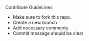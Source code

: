 Contribute GuideLines
- Make sure to fork this repo.
- Create a new branch
- Add necessary comments. 
- Commit message should be clear
